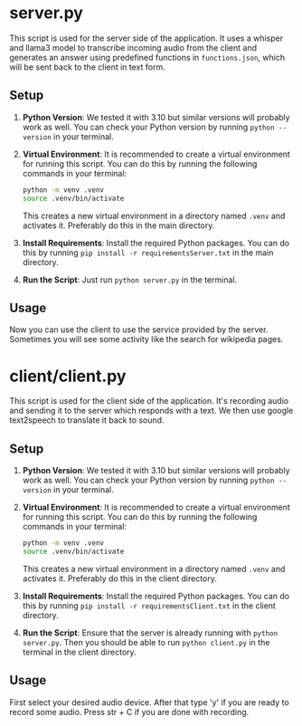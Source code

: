 # server.py

This script is used for the server side of the application. It uses a whisper and llama3 model to transcribe incoming audio from the client and generates an answer using predefined functions in `functions.json`, which will be sent back to the client in text form.

## Setup

1. **Python Version**: We tested it with 3.10 but similar versions will probably work as well. You can check your Python version by running `python --version` in your terminal.

2. **Virtual Environment**: It is recommended to create a virtual environment for running this script. You can do this by running the following commands in your terminal:

    ```bash
    python -m venv .venv
    source .venv/bin/activate
    ```

    This creates a new virtual environment in a directory named `.venv` and activates it. Preferably do this in the main directory.

3. **Install Requirements**: Install the required Python packages. You can do this by running `pip install -r requirementsServer.txt` in the main directory.

4. **Run the Script**: Just run `python server.py` in the terminal.

## Usage

Now you can use the client to use the service provided by the server. Sometimes you will see some activity like the search for wikipedia pages. 

# client/client.py

This script is used for the client side of the application. It's recording audio and sending it to the server which responds with a text. We then use google text2speech to translate it back to sound.

## Setup

1. **Python Version**: We tested it with 3.10 but similar versions will probably work as well. You can check your Python version by running `python --version` in your terminal.

2. **Virtual Environment**: It is recommended to create a virtual environment for running this script. You can do this by running the following commands in your terminal:

    ```bash
    python -m venv .venv
    source .venv/bin/activate
    ```

    This creates a new virtual environment in a directory named `.venv` and activates it. Preferably do this in the client directory.

3. **Install Requirements**: Install the required Python packages. You can do this by running `pip install -r requirementsClient.txt` in the client directory.

4. **Run the Script**: Ensure that the server is already running with `python server.py`. Then you should be able to run `python client.py` in the terminal in the client directory.

## Usage

First select your desired audio device. After that type 'y' if you are ready to record some audio. Press str + C if you are done with recording.

